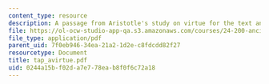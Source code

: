 ```yaml
---
content_type: resource
description: A passage from Aristotle's study on virtue for the text analysis presentation.
file: https://ol-ocw-studio-app-qa.s3.amazonaws.com/courses/24-200-ancient-philosophy-fall-2004/0244a15bf02da7e778eab8f0f6c72a18_tap_avirtue.pdf
file_type: application/pdf
parent_uid: 7f0eb946-34ea-21a2-1d2e-c8fdcdd82f27
resourcetype: Document
title: tap_avirtue.pdf
uid: 0244a15b-f02d-a7e7-78ea-b8f0f6c72a18
---
```


